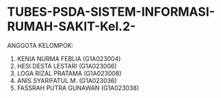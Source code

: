 # TUBES-PSDA-SISTEM-INFORMASI-RUMAH-SAKIT-Kel.2-
ANGGOTA KELOMPOK:
1. KENIA NURMA FEBLIA     (G1A023004)
2. HESI DESTA LESTARI     (G1A023006)
3. LOGA RIZAL PRATAMA     (G1A023008)
4. ANIS SYARIFATUL M.     (G1A023036)
5. FASSRAH PUTRA GUNAWAN  (G1A023038)
